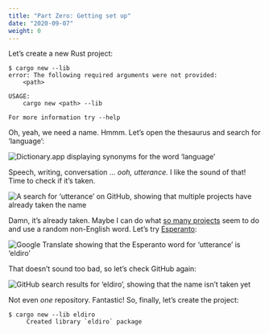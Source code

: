 ```yaml
---
title: "Part Zero: Getting set up"
date: "2020-09-07"
weight: 0
---
```


Let’s create a new Rust project:

```-
$ cargo new --lib
error: The following required arguments were not provided:
    <path>

USAGE:
    cargo new <path> --lib

For more information try --help
```

Oh, yeah, we need a name. Hmmm. Let’s open the thesaurus and search for ‘language’:

![Dictionary.app displaying synonyms for the word ‘language’](thesaurus.png)

Speech, writing, conversation … *ooh, utterance.* I like the sound of that! Time to check if it’s taken.

![A search for ‘utterance’ on GitHub, showing that multiple projects have already taken the name](utterance-search.png)

Damn, it’s already taken. Maybe I can do what [so many projects](https://en.wikipedia.org/wiki/List_of_Apache_Software_Foundation_projects#Active_projects) seem to do and use a random non-English word. Let’s try [Esperanto](https://en.wikipedia.org/wiki/Esperanto):

![Google Translate showing that the Esperanto word for ‘utterance’ is ‘eldiro’](translate.png)

That doesn’t sound too bad, so let’s check GitHub again:

![GitHub search results for ‘eldiro’, showing that the name isn’t taken yet](eldiro-search.png)

Not even *one* repository. Fantastic! So, finally, let’s create the project:

```-
$ cargo new --lib eldiro
     Created library `eldiro` package
```
